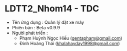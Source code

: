 # LDTT2_Nhom14 - TDC

- Tên ứng dụng : Quản lý đặt xe máy
- Phiên bản : Beta v0.9.9
- Người phát triển : 
    + Phạm Huỳnh Ngọc Hiếu (gentapham@gmail.com)
    + Đinh Hoàng Thái (khalahayday1998@gmail.com)

